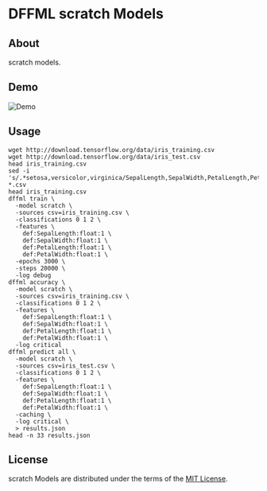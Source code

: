 # DFFML scratch Models

## About

scratch models.

## Demo

![Demo](https://github.com/intel/dffml/raw/master/docs/images/model_demo.gif)

## Usage

```console
wget http://download.tensorflow.org/data/iris_training.csv
wget http://download.tensorflow.org/data/iris_test.csv
head iris_training.csv
sed -i 's/.*setosa,versicolor,virginica/SepalLength,SepalWidth,PetalLength,PetalWidth,classification/g' *.csv
head iris_training.csv
dffml train \
  -model scratch \
  -sources csv=iris_training.csv \
  -classifications 0 1 2 \
  -features \
    def:SepalLength:float:1 \
    def:SepalWidth:float:1 \
    def:PetalLength:float:1 \
    def:PetalWidth:float:1 \
  -epochs 3000 \
  -steps 20000 \
  -log debug
dffml accuracy \
  -model scratch \
  -sources csv=iris_training.csv \
  -classifications 0 1 2 \
  -features \
    def:SepalLength:float:1 \
    def:SepalWidth:float:1 \
    def:PetalLength:float:1 \
    def:PetalWidth:float:1 \
  -log critical
dffml predict all \
  -model scratch \
  -sources csv=iris_test.csv \
  -classifications 0 1 2 \
  -features \
    def:SepalLength:float:1 \
    def:SepalWidth:float:1 \
    def:PetalLength:float:1 \
    def:PetalWidth:float:1 \
  -caching \
  -log critical \
  > results.json
head -n 33 results.json
```

## License

scratch Models are distributed under the terms of the
[MIT License](LICENSE).
